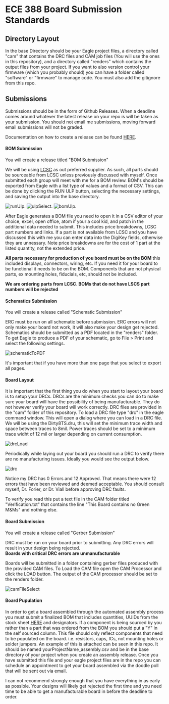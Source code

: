 # ECE 388 Board Submission Standards

## Directory Layout
In the base Directory should be your Eagle project files, a directory called "cam" that contains the DRC files and CAM job files (You will use the ones in this repository), and a directory called "renders" which contains the output files from your project. If you want to also version control your firmware (which you probably should) you can have a folder called "software" or "firmware" to manage code.  You must also add the gitignore from this repo.  

## Submissions
Submissions should be in the form of Github Releases.  When a deadline comes around whatever the latest release on your repo is will be taken as your submission.  You should not email me submissions, moving forward email submissions will not be graded.  

Documentation on how to create a release can be found [HERE](https://docs.github.com/en/free-pro-team@latest/github/administering-a-repository/managing-releases-in-a-repository).

#### BOM Submission
You will create a release titled "BOM Submission"

We will be using [LCSC](https://lcsc.com) as out preferred supplier.  As such, all parts should be sourceable from LCSC unless previously discussed with myself.  Once submitted each group will meet with me for a BOM review.  BOM's should be exported from Eagle with a list type of values and a format of CSV.  This can be done by clicking the RUN ULP button, selecting the necessary settings, and saving the output into the base directory.  

![runUlp](/readmeImg/runUlp.png).
![ulpSelect](/readmeImg/ulpSelect.png).
![bomUlp](/readmeImg/bomUlp.png).

After Eagle generates a BOM file you need to open it in a CSV editor of your choice, excel, open office, atom if your a cool kid, and patch in the additional data needed to submit.  This includes price breakdowns, LCSC part numbers and links.  If a part is not available from LCSC and you have discussed this with me you can enter data into the DigiKey fields, otherwise they are unnessary.  Note price breakdowns are for the cost of 1 part at the listed quantity, not the extended price.  

**All parts necessary for production of you board must be on the BOM** this included displays, connectors, wiring, etc.  If you need it for your board to be functional it needs to be on the BOM. Components that are not physical parts, ex mounting holes, fiducials, etc, should not be included.  

**We are ordering parts from LCSC.  BOMs that do not have LSCS part numbers will be rejected**

#### Schematics Submission
You will create a release called "Schematic Submission"

ERC must be run on all schematic before submission.  ERC errors will not only make your board not work, it will also make your design get rejected.  Schematics should be submitted as a PDF located in the "renders" folder.  To get Eagle to produce a PDF of your schematic, go to File > Print and select the following settings.  

![schematicToPDF](/readmeImg/exportToPDF.png)

It's important that if you have more than one page that you select to export all pages.

#### Board Layout
It is important that the first thing you do when you start to layout your board is to setup your DRCs.  DRCs are the minimum checks you can do to make sure your board will have the possibility of being manufacturable.  They do not however verify your board will work correctly.  DRC files are provided in the "cam" folder of this repository.  To load a DRC file type "drc" in the eagle command window.  This will open a dialog where you can load in a DRC file.  We will be using the Dirty8TS.dru, this will set the minimum trace width and space between traces to 8mil.  Power traces should be set to a minimum trace widht of 12 mil or larger depending on current consumption.  

![drcLoad](/readmeImg/loadDRC.png)

Periodically while  laying out your board you should run a DRC to verify there are no manufacturing issues.  Ideally you would see the output below.  

![drc](/readmeImg/drc.png)

Notice my DRC has 0 Errors and 12 Approved.  That means there were 12 errors that have been reviewed and deemed acceptable.  You should consult myself, Dr. Forier, or Dr. Viall before approving DRC faults.  

To verify you read this put a text file in the CAM folder titled "Verification.txt" that contains the line "This Board contains no Green M&Ms" and nothing else.  

#### Board Submission
You will create a release called "Gerber Submission"

DRC must be run on your board prior to submitting.  Any DRC errors will result in your design being rejected.  
**Boards with critical DRC errors are unmanufacturable**

Boards will be submitted in a folder containing gerber files produced with the provided CAM files.  To Load the CAM file open the CAM Processor and click the LOAD button.  The output of the CAM processor should be set to the renders folder.  

![camFileSelect](/readmeImg/camFileSelect.png)

#### Board Pupulation

In order to get a board assembled through the automated assembly process you must submit a finalized BOM that includes quantities, UUIDs from the stock sheet [HERE](https://docs.google.com/spreadsheets/d/1WtOakf2sV2Z24B9SvWYXxpJuLNhJUgvYpcEkdbbXuQU/edit#gid=0) and designators.  If a component is being sourced by you rather than a part that was ordered from the BOM you should put a "Y" in the self sourced column.  This file should only reflect components that need to be populated on the board.  i.e. resistors, caps, ICs, not mounting holes or solder jumpers.  An example of this is attached can be seen in this repo.  It should be named yourProjectName_assembly.csv and be in the base directory of your project when you create an assembly release.  Once you have submitted this file and your eagle project files are in the repo you can schedule an appointment to get your board assembled via the doodle poll that will be sent out via email.  


I can not recommend strongly enough that you have everything in as early as possible.  Your designs will likely get rejected the first time and you need time to be able to get a manufacturable board in before the deadline to order.  
